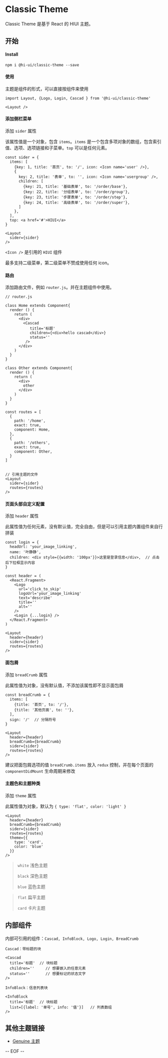 # Classic Theme

Classic Theme 是基于 React 的 HIUI 主题。


## 开始

#### Install

```
npm i @hi-ui/classic-theme --save
```

#### 使用

主题是组件的形式，可以直接按组件来使用

```
import Layout, {Logo, Login, Cascad } from '@hi-ui/classic-theme'

<Layout />
```

#### 添加侧栏菜单

添加 `sider` 属性

该属性值是一个对象，包含 `items`。`items` 是一个包含多项对象的数组，包含索引值、选项、选项链接和子菜单。`top` 可以是任何元素。

```
const sider = {
  items: [
    {key: 1, title: '首页', to: '/', icon: <Icon name='user' />},
    {
      key: 2, title: '表单', to: '', icon: <Icon name='usergroup' />,
      children: [
        {key: 21, title: '基础表单', to: '/order/base'},
        {key: 22, title: '分组表单', to: '/order/group'},
        {key: 23, title: '步骤表单', to: '/order/step'},
        {key: 24, title: '高级表单', to: '/order/super'},
      ]
    },
  ],
  top: <a href='#'>HIUI</a>
}

<Layout
  sider={sider}
/>
```
`<Icon />` 是引用的 `HIUI` 组件

最多支持二级菜单，第二级菜单不赞成使用任何 icon。

#### 路由

添加路由文件，例如 `router.js`。并在主题组件中使用。

```
// router.js

class Home extends Component{
  render () {
    return (
      <div>
        <Cascad
           title='标题'
           children={<div>hello cascad</div>}
           status=''
         />
      </div>
    )
  }
}

class Other extends Component{
  render () {
    return (
      <div>
        other
      </div>
    )
  }
}

const routes = [
  {
    path: '/home',
    exact: true,
    component: Home,
  },
  {
    path: '/others',
    exact: true,
    component: Other,
  }
]


// 引用主题的文件
<Layout
  sider={sider}
  routes={routes}
/>
```

#### 页面头部自定义配置

添加 `header` 属性

此属性值为任何元素，没有默认值，完全自由，但是可以引用主题内置组件来自行拼装

```
const login = {
  headUrl: 'your_image_linking',
  name: '叶静静',
  children: <div style={{width: '100px'}}>这里是登录信息</div>,  // 点击后下拉框显示内容
}

const header = (
  <React.Fragment>
    <Logo
      url='click_to_skip'
      logoUrl='your_image_linking'
      text='describe'
      title=''
      alt=''
    />
    <Login {...login} />
  </React.Fragment>
)

<Layout
  header={header}
  sider={sider}
  routes={routes}
/>
```

#### 面包屑

添加 `breadCrumb` 属性

此属性值为对象，没有默认值，不添加该属性即不显示面包屑

```
const breadCrumb = {
  items: [
    {title: '首页', to: '/'},
    {title: '其他页面', to: ''},
  ],
  sign: '/'  // 分隔符号
}

<Layout
  header={header}
  breadCrumb={breadCrumb}
  sider={sider}
  routes={routes}
/>
```

建议把面包屑选项的值 `breadCrumb.items` 放入 `redux` 控制，并在每个页面的 `componentDidMount` 生命周期来修改

#### 主题色和主题种类

添加 `theme` 属性

此属性值为对象，默认为 `{ type: 'flat', color: 'light' }`

```
<Layout
  header={header}
  breadCrumb={breadCrumb}
  sider={sider}
  routes={routes}
  theme={{
    type: 'card',
    color: 'blue'
  }}
/>
```

> `white` 浅色主题
>
> `black` 深色主题
>
> `blue` 蓝色主题

> `flat` 扁平主题
>
> `card` 卡片主题


## 内部组件

内部可引用的组件：`Cascad, InfoBlock, Logo, Login, BreadCrumb`

```
Cascad：带标题的块

<Cascad
  title='标题'  // 块标题
  children=''     // 想要嵌入的任意元素
  status=''       // 想要标记的状态文字
/>

InfoBlock：信息列表块

<InfoBlock
  title='标题'  // 块标题
  list=[{label: '单号', info: '值'}]   // 列表数组
/>

```

## 其他主题链接

- [Genuine 主题](https://www.npmjs.com/package/@hi-ui/Genuine-theme)

-- EOF --